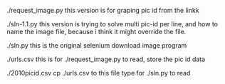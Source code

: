 ./request_image.py this version is for graping pic id from the linkk

./sln-1.1.py this version is trying to solve multi pic-id per line, and how to name the image file, because i think it might override the file.

./sln.py this is the original selenium download image program

./urls.csv this is for ./request_image.py to read, store the pic id data

./2010picid.csv  cp ./urls.csv to this file type for ./sln.py to read
